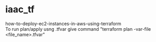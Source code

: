 # iaac_tf
how-to-deploy-ec2-instances-in-aws-using-terraform  
To run plan/apply usng .tfvar give command "terraform plan -var-file <file_name>.tfvar"  
